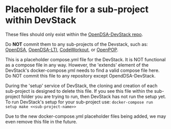 # Placeholder file for a sub-project within DevStack

These files should only exist within the [OpenDSA-DevStack repo](https://github.com/OpenDSA/OpenDSA-DevStack).  

Do **NOT** commit them to any sub-projects of the Devstack, such as: [OpenDSA](https://github.com/OpenDSA/OpenDSA), [OpenDSA-LTI](https://github.com/OpenDSA/OpenDSA-LTI), [CodeWorkout](https://github.com/web-cat/code-workout), or [OpenPOP](https://github.com/OpenDSA/OpenPOP).  

This is a placeholder compose.yml file for the DevStack.  It is NOT functional as a compose file in any way.
However, the 'extends' element of the DevStack's docker-compose.yml needs to find a valid compose file here. 
Do NOT commit this file to any repository except OpendDSA-DevStack.  

During the 'setup' service of DevStack, the cloning and creation of each sub-project is designed to delete this file.
If you see this file within the sub-project folder you are trying to run, then DevStack has not run the setup yet.  
To run DevStack's setup for your sub-project use: `docker-compose run setup make <<sub-project-name>>`

Due to the new docker-compose.yml placeholder files being added, we may even remove this file in the future.  
